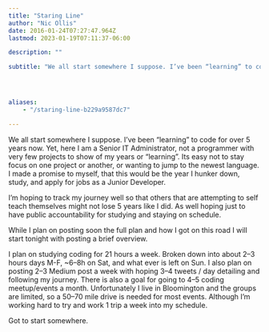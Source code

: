 ```yaml
---
title: "Staring Line"
author: "Nic Ollis"
date: 2016-01-24T07:27:47.964Z
lastmod: 2023-01-19T07:11:37-06:00

description: ""

subtitle: "We all start somewhere I suppose. I’ve been “learning” to code for over 5 years now. Yet, here I am a Senior IT Administrator, not a…"




aliases:
    - "/staring-line-b229a9587dc7"

---
```


We all start somewhere I suppose. I’ve been “learning” to code for over 5 years now. Yet, here I am a Senior IT Administrator, not a programmer with very few projects to show of my years or “learning”. Its easy not to stay focus on one project or another, or wanting to jump to the newest language. I made a promise to myself, that this would be the year I hunker down, study, and apply for jobs as a Junior Developer.

I’m hoping to track my journey well so that others that are attempting to self teach themselves might not lose 5 years like I did. As well hoping just to have public accountability for studying and staying on schedule.

While I plan on posting soon the full plan and how I got on this road I will start tonight with posting a brief overview.

I plan on studying coding for 21 hours a week. Broken down into about 2–3 hours days M-F, ~6–8h on Sat, and what ever is left on Sun. I also plan on posting 2–3 Medium post a week with hoping 3–4 tweets / day detailing and following my journey. There is also a goal for going to 4–5 coding meetup/events a month. Unfortunately I live in Bloomington and the groups are limited, so a 50–70 mile drive is needed for most events. Although I’m working hard to try and work 1 trip a week into my schedule.

Got to start somewhere.
